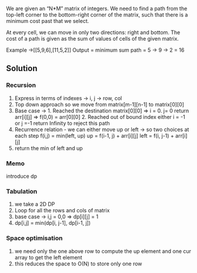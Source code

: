We are given an “N*M” matrix of integers. We need to find a path from the top-left corner to the bottom-right corner of the matrix, such that there is a minimum cost past that we select.

At every cell, we can move in only two directions: right and bottom. The cost of a path is given as the sum of values of cells of the given matrix.

Example ->[[5,9,6],[11,5,2]]
Output = minimum sum path = 5 -> 9 -> 2 = 16 

## Solution 

### Recursion
1. Express in terms of indexes -> i, j -> row, col
2. Top down approach so we move from matrix[m-1][n-1] to matrix[0][0]
3. Base case -> 1. Reached the destination matrix[0][0] => i = 0. j= 0 return arr[i][j] => f(0,0) = arr[0][0]
                2. Reached out of bound index either i = -1 or j =-1 return Infinity to reject this path
4. Recurrence relation - we can either move up or left -> so two choices at each step 
   f(i,j) = min(left, up) 
   up = f(i-1, j) + arr[i][j]
   left = f(i, j-1) + arr[i][j]
5. return the min of left and up   

### Memo
introduce dp

### Tabulation
1. we take a 2D DP 
2. Loop for all the rows and cols of matrix
3. base case -> i,j = 0,0 => dp[i][j] = 1
4. dp[i,j] = min(dp[i, j-1], dp[i-1, j])

### Space optimisation
1. we need only the one above row to compute the up element and one cur array to get the left element
2. this reduces the space to O(N) to store only one row